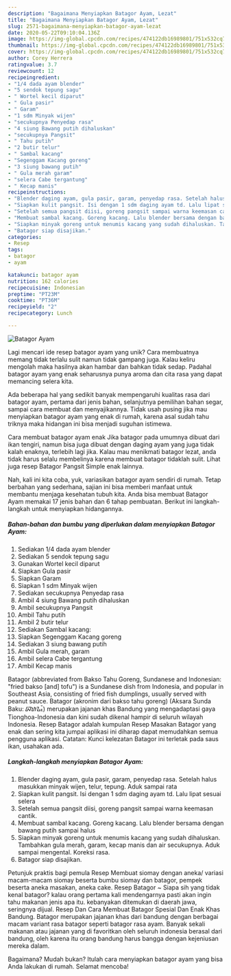 ```yaml
---
description: "Bagaimana Menyiapkan Batagor Ayam, Lezat"
title: "Bagaimana Menyiapkan Batagor Ayam, Lezat"
slug: 2571-bagaimana-menyiapkan-batagor-ayam-lezat
date: 2020-05-22T09:10:04.136Z
image: https://img-global.cpcdn.com/recipes/474122db16989801/751x532cq70/batagor-ayam-foto-resep-utama.jpg
thumbnail: https://img-global.cpcdn.com/recipes/474122db16989801/751x532cq70/batagor-ayam-foto-resep-utama.jpg
cover: https://img-global.cpcdn.com/recipes/474122db16989801/751x532cq70/batagor-ayam-foto-resep-utama.jpg
author: Corey Herrera
ratingvalue: 3.7
reviewcount: 12
recipeingredient:
- "1/4 dada ayam blender"
- "5 sendok tepung sagu"
- " Wortel kecil diparut"
- " Gula pasir"
- " Garam"
- "1 sdm Minyak wijen"
- "secukupnya Penyedap rasa"
- "4 siung Bawang putih dihaluskan"
- "secukupnya Pangsit"
- " Tahu putih"
- "2 butir telur"
- " Sambal kacang"
- "Segenggam Kacang goreng"
- "3 siung bawang putih"
- " Gula merah garam"
- "selera Cabe tergantung"
- " Kecap manis"
recipeinstructions:
- "Blender daging ayam, gula pasir, garam, penyedap rasa. Setelah halus masukkan minyak wijen, telur, tepung. Aduk sampai rata"
- "Siapkan kulit pangsit. Isi dengan 1 sdm daging ayam td. Lalu lipat sesuai selera"
- "Setelah semua pangsit diisi, goreng pangsit sampai warna keemasan cantik."
- "Membuat sambal kacang. Goreng kacang. Lalu blender bersama dengan bawang putih sampai halus"
- "Siapkan minyak goreng untuk menumis kacang yang sudah dihaluskan. Tambahkan gula merah, garam, kecap manis dan air secukupnya. Aduk sampai mengental. Koreksi rasa."
- "Batagor siap disajikan."
categories:
- Resep
tags:
- batagor
- ayam

katakunci: batagor ayam 
nutrition: 162 calories
recipecuisine: Indonesian
preptime: "PT23M"
cooktime: "PT36M"
recipeyield: "2"
recipecategory: Lunch

---
```



![Batagor Ayam](https://img-global.cpcdn.com/recipes/474122db16989801/751x532cq70/batagor-ayam-foto-resep-utama.jpg)

Lagi mencari ide resep batagor ayam yang unik? Cara membuatnya memang tidak terlalu sulit namun tidak gampang juga. Kalau keliru mengolah maka hasilnya akan hambar dan bahkan tidak sedap. Padahal batagor ayam yang enak seharusnya punya aroma dan cita rasa yang dapat memancing selera kita.

Ada beberapa hal yang sedikit banyak mempengaruhi kualitas rasa dari batagor ayam, pertama dari jenis bahan, selanjutnya pemilihan bahan segar, sampai cara membuat dan menyajikannya. Tidak usah pusing jika mau menyiapkan batagor ayam yang enak di rumah, karena asal sudah tahu triknya maka hidangan ini bisa menjadi suguhan istimewa.

Cara membuat batagor ayam enak  Jika batagor pada umumnya dibuat dari ikan tengiri, namun bisa juga dibuat dengan daging ayam yang juga tidak kalah enaknya, terlebih lagi jika. Kalau mau menikmati batagor lezat, anda tidak harus selalu membelinya karena membuat batagor tidaklah sulit. Lihat juga resep Batagor Pangsit Simple enak lainnya.


Nah, kali ini kita coba, yuk, variasikan batagor ayam sendiri di rumah. Tetap berbahan yang sederhana, sajian ini bisa memberi manfaat untuk membantu menjaga kesehatan tubuh kita. Anda bisa membuat Batagor Ayam memakai 17 jenis bahan dan 6 tahap pembuatan. Berikut ini langkah-langkah untuk menyiapkan hidangannya.

<!--inarticleads1-->

##### Bahan-bahan dan bumbu yang diperlukan dalam menyiapkan Batagor Ayam:

1. Sediakan 1/4 dada ayam blender
1. Sediakan 5 sendok tepung sagu
1. Gunakan  Wortel kecil diparut
1. Siapkan  Gula pasir
1. Siapkan  Garam
1. Siapkan 1 sdm Minyak wijen
1. Sediakan secukupnya Penyedap rasa
1. Ambil 4 siung Bawang putih dihaluskan
1. Ambil secukupnya Pangsit
1. Ambil  Tahu putih
1. Ambil 2 butir telur
1. Sediakan  Sambal kacang:
1. Siapkan Segenggam Kacang goreng
1. Sediakan 3 siung bawang putih
1. Ambil  Gula merah, garam
1. Ambil selera Cabe tergantung
1. Ambil  Kecap manis


Batagor (abbreviated from Bakso Tahu Goreng, Sundanese and Indonesian: &#34;fried bakso [and] tofu&#34;) is a Sundanese dish from Indonesia, and popular in Southeast Asia, consisting of fried fish dumplings, usually served with peanut sauce. Batagor (akronim dari bakso tahu goreng) (Aksara Sunda Baku: ᮘᮒᮍᮧᮁ) merupakan jajanan khas Bandung yang mengadaptasi gaya Tionghoa-Indonesia dan kini sudah dikenal hampir di seluruh wilayah Indonesia. Resep Batagor adalah kumpulan Resep Masakan Batagor yang enak dan sering kita jumpai aplikasi ini diharap dapat memudahkan semua pengguna aplikasi. Catatan: Kunci kelezatan Batagor ini terletak pada saus ikan, usahakan ada. 

<!--inarticleads2-->

##### Langkah-langkah menyiapkan Batagor Ayam:

1. Blender daging ayam, gula pasir, garam, penyedap rasa. Setelah halus masukkan minyak wijen, telur, tepung. Aduk sampai rata
1. Siapkan kulit pangsit. Isi dengan 1 sdm daging ayam td. Lalu lipat sesuai selera
1. Setelah semua pangsit diisi, goreng pangsit sampai warna keemasan cantik.
1. Membuat sambal kacang. Goreng kacang. Lalu blender bersama dengan bawang putih sampai halus
1. Siapkan minyak goreng untuk menumis kacang yang sudah dihaluskan. Tambahkan gula merah, garam, kecap manis dan air secukupnya. Aduk sampai mengental. Koreksi rasa.
1. Batagor siap disajikan.


Petunjuk praktis bagi pemula Resep Membuat siomay dengan aneka/ variasi macam-macam siomay beserta bumbu siomay dan batagor, pempek beserta aneka masakan, aneka cake. Resep Batagor ~ Siapa sih yang tidak kenal batagor? kalau orang pertama kali mendengarnya pasti akan ingin tahu makanan jenis apa itu. kebanyakan ditemukan di daerah jawa, seringnya dijual. Resep Dan Cara Membuat Batagor Spesial Dan Enak Khas Bandung. Batagor merupakan jajanan khas dari bandung dengan berbagai macam variant rasa batagor seperti batagor rasa ayam. Banyak sekali makanan atau jajanan yang di favoritkan oleh seluruh indonesia berasal dari bandung, oleh karena itu orang bandung harus bangga dengan kejeniusan mereka dalam. 

Bagaimana? Mudah bukan? Itulah cara menyiapkan batagor ayam yang bisa Anda lakukan di rumah. Selamat mencoba!
